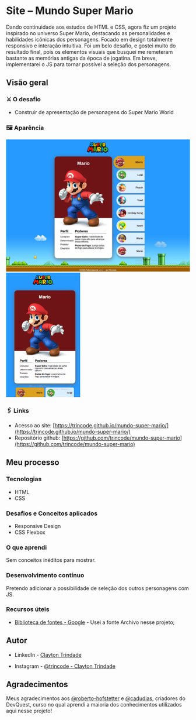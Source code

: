 # Site – Mundo Super Mario

Dando continuidade aos estudos de HTML e CSS, agora fiz um projeto inspirado no universo Super Mario, destacando as personalidades e habilidades icônicas dos personagens. Focado em design totalmente responsivo e interação intuitiva. Foi um belo desafio, e gostei muito do resultado final, pois os elementos visuais que busquei me remeteram bastante as memórias antigas da época de jogatina. Em breve, implementarei o JS para tornar possível a seleção dos personagens.

## Visão geral

### ⚔️ O desafio

- Construir de apresentação de personagens do Super Mario World

### 🖼️ Aparência

<img src="./src/design/site-overview-1.png" width="550"><img src="./src/design/site-overview-2.gif" width="203">

### 🖇️ Links

- Acesso ao site: [https://trincode.github.io/mundo-super-mario/](https://trincode.github.io/mundo-super-mario/)
- Repositório github: [https://github.com/trincode/mundo-super-mario](https://github.com/trincode/mundo-super-mario)

## Meu processo

### Tecnologias

- HTML
- CSS

### Desafios e Conceitos aplicados

- Responsive Design
- CSS Flexbox

### O que aprendi

Sem conceitos inéditos para mostrar.

### Desenvolvimento contínuo

Pretendo adicionar a possibilidade de seleção dos outros personagens com JS.

### Recursos úteis

- [Biblioteca de fontes - Google](https://fonts.google.com/) - Usei a fonte Archivo nesse projeto;


## Autor

- LinkedIn - [Clayton Trindade](https://www.linkedin.com/in/clayton-trindade-93b925329/)

- Instagram - [@trincode - Clayton Trindade](https://www.instagram.com/trincode/)

## Agradecimentos

Meus agradecimentos aos [@roberto-hofstetter](https://github.com/roberto-hofstetter) e [@cadudias](https://github.com/cadudias), criadores do DevQuest, curso no qual aprendi a maioria dos conhecimentos utilizados aqui nesse projeto!

